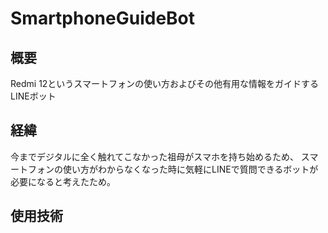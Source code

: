 # SmartphoneGuideBot

## 概要
Redmi 12というスマートフォンの使い方およびその他有用な情報をガイドするLINEボット

## 経緯
今までデジタルに全く触れてこなかった祖母がスマホを持ち始めるため、
スマートフォンの使い方がわからなくなった時に気軽にLINEで質問できるボットが必要になると考えたため。

## 使用技術
